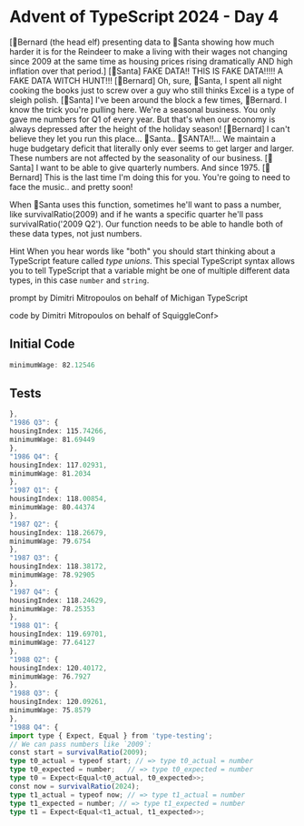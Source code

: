 # Advent of TypeScript 2024 - Day 4

[🎩Bernard (the head elf) presenting data to 🎅Santa showing how much harder it is for the Reindeer to make a living with their wages not changing since 2009 at the same time as housing prices rising dramatically AND high inflation over that period.]
[🎅Santa] FAKE DATA!! THIS IS FAKE DATA!!!!!  A FAKE DATA WITCH HUNT!!!
[🎩Bernard] Oh, sure, 🎅Santa, I spent all night cooking the books just to screw over a guy who still thinks Excel is a type of sleigh polish.
[🎅Santa] I've been around the block a few times, 🎩Bernard.  I know the trick you're pulling here.  We're a seasonal business.  You only gave me numbers for Q1 of every year.  But that's when our economy is always depressed after the height of the holiday season!
[🎩Bernard] I can't believe they let you run this place... 🎅Santa.. 🎅SANTA!!... We maintain a huge budgetary deficit that literally only ever seems to get larger and larger.  These numbers are not affected by the seasonality of our business.
[🎅Santa] I want to be able to give quarterly numbers.  And since 1975.
[🎩Bernard] This is the last time I'm doing this for you.  You're going to need to face the music.. and pretty soon!

When 🎅Santa uses this function, sometimes he'll want to pass a number, like survivalRatio(2009) and if he wants a specific quarter he'll pass survivalRatio('2009 Q2').  Our function needs to be able to handle both of these data types, not just numbers.

Hint
When you hear words like "both" you should start thinking about a TypeScript feature called _type unions_.  This special TypeScript syntax allows you to tell TypeScript that a variable might be one of multiple different data types, in this case `number` and `string`.

prompt by Dimitri Mitropoulos on behalf of Michigan TypeScript

code by Dimitri Mitropoulos on behalf of SquiggleConf>

## Initial Code
```typescript
minimumWage: 82.12546
```

## Tests
```typescript
},
"1986 Q3": {
housingIndex: 115.74266,
minimumWage: 81.69449
},
"1986 Q4": {
housingIndex: 117.02931,
minimumWage: 81.2034
},
"1987 Q1": {
housingIndex: 118.00854,
minimumWage: 80.44374
},
"1987 Q2": {
housingIndex: 118.26679,
minimumWage: 79.6754
},
"1987 Q3": {
housingIndex: 118.38172,
minimumWage: 78.92905
},
"1987 Q4": {
housingIndex: 118.24629,
minimumWage: 78.25353
},
"1988 Q1": {
housingIndex: 119.69701,
minimumWage: 77.64127
},
"1988 Q2": {
housingIndex: 120.40172,
minimumWage: 76.7927
},
"1988 Q3": {
housingIndex: 120.09261,
minimumWage: 75.8579
},
"1988 Q4": {
import type { Expect, Equal } from 'type-testing';
// We can pass numbers like `2009`:
const start = survivalRatio(2009);
type t0_actual = typeof start; // => type t0_actual = number
type t0_expected = number;   // => type t0_expected = number
type t0 = Expect<Equal<t0_actual, t0_expected>>;
const now = survivalRatio(2024);
type t1_actual = typeof now; // => type t1_actual = number
type t1_expected = number; // => type t1_expected = number
type t1 = Expect<Equal<t1_actual, t1_expected>>;
```